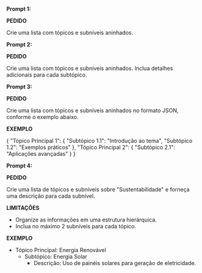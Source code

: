 **Prompt 1:**

__PEDIDO__

Crie uma lista com tópicos e subníveis aninhados.

**Prompt 2:**

__PEDIDO__

Crie uma lista com tópicos e subníveis aninhados. Inclua detalhes adicionais para cada subtópico.

**Prompt 3:**

__PEDIDO__

Crie uma lista com tópicos e subníveis aninhados no formato JSON, conforme o exemplo abaixo.

__EXEMPLO__

{
  "Tópico Principal 1": {
    "Subtópico 1.1": "Introdução ao tema",
    "Subtópico 1.2": "Exemplos práticos"
  },
  "Tópico Principal 2": {
    "Subtópico 2.1": "Aplicações avançadas"
  }
}

**Prompt 4:**

__PEDIDO__

Crie uma lista de tópicos e subníveis sobre "Sustentabilidade" e forneça uma descrição para cada subnível.

__LIMITAÇÕES__

- Organize as informações em uma estrutura hierárquica.
- Inclua no máximo 2 subníveis para cada tópico.

__EXEMPLO__

- Tópico Principal: Energia Renovável
  - Subtópico: Energia Solar
    - Descrição: Uso de painéis solares para geração de eletricidade.
